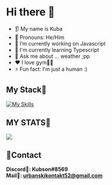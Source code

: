 # Hi there 👋
* 👂 My name is Kuba
* 👩 Pronouns: He/Him
* 🔭 I’m currently working on Javascript
* 🤖 I'm currently learning Typescript
* 💬 Ask me about ... weather ;pp
* ❤️ I love gym🏋️‍♂️
* ⚡ Fun fact: I'm just a human :)

## My Stack💼
[![My Skills](https://skills.thijs.gg/icons?i=js,html,css,wasm)](https://skills.thijs.gg)

## MY STATS🤖
<img src="https://github-readme-stats.vercel.app/api?username=kubson52&show_icons=true&theme=dark"/>

## 🎇Contact
**Discord🏹: Kubson#8569**
<br>
**Mail📩: urbanskikontakt52@gmail.com**
